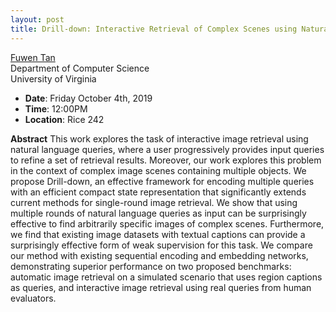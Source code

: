 ```yaml
---
layout: post
title: Drill-down: Interactive Retrieval of Complex Scenes using Natural Language Queries
---
```


[Fuwen Tan](http://www.cs.virginia.edu/~ft3ex/)<br>
Department of Computer Science<br>
University of Virginia

- **Date**: Friday October 4th, 2019
- **Time**: 12:00PM
- **Location**: Rice 242

**Abstract** This work explores the task of interactive image retrieval using natural language queries, where a user progressively provides input queries to refine a set of retrieval results. Moreover, our work explores this problem in the context of complex image scenes containing multiple objects. We propose Drill-down, an effective framework for encoding multiple queries with an efficient compact state representation that significantly extends current methods for single-round image retrieval. We show that using multiple rounds of natural language queries as input can be surprisingly effective to find arbitrarily specific images of complex scenes. Furthermore, we find that existing image datasets with textual captions can provide a surprisingly effective form of weak supervision for this task. We compare our method with existing sequential encoding and embedding networks, demonstrating superior performance on two proposed benchmarks: automatic image retrieval on a simulated scenario that uses region captions as queries, and interactive image retrieval using real queries from human evaluators. 
